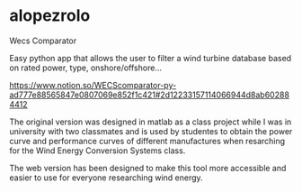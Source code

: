 # alopezrolo
Wecs Comparator

Easy python app that allows the user to filter a wind turbine database based on rated power, type, onshore/offshore...

https://www.notion.so/WECScomparator-py-ad777e88565847e0807069e852f1c421#2d12233157114066944d8ab602884412

The original version was designed in matlab as a class project while I was in university with two classmates and is used by studentes to obtain the power curve and performance curves of different manufactures when resarching for the Wind Energy Conversion Systems class.

The web version has been designed to make this tool more accessible and easier to use for everyone researching wind energy.

